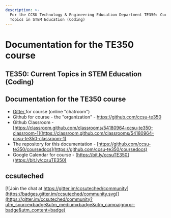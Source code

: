 ```yaml
---
description: >-
  For the CCSU Technology & Engineering Education Department TE350: Current
  Topics in STEM Education (Coding)
---
```


# Documentation for the TE350 course

## **TE350: Current Topics in STEM Education \(Coding\)**

## Documentation for the TE350 course

* [Gitter ](https://gitter.im/ccsuteched/community?utm_source=share-link&utm_medium=link&utm_campaign=share-link)for course \(online "chatroom"\)
* Github for course - the "organization" - [https://github.com/ccsu-te350 ](https://github.com/ccsu-te350%20)
* Github Classroom - [https://classroom.github.com/classrooms/54180964-ccsu-te350-classroom-1](https://classroom.github.com/classrooms/54180964-ccsu-te350-classroom-1)
* The repository for this documentation - [https://github.com/ccsu-te350/coursedocs](https://github.com/ccsu-te350/coursedocs)
* Google Calendar for course - [https://bit.ly/ccsuTE350](https://bit.ly/ccsuTE350)

## ccsuteched

[![Join the chat at https://gitter.im/ccsuteched/community](https://badges.gitter.im/ccsuteched/community.svg)](https://gitter.im/ccsuteched/community?utm_source=badge&utm_medium=badge&utm_campaign=pr-badge&utm_content=badge)

